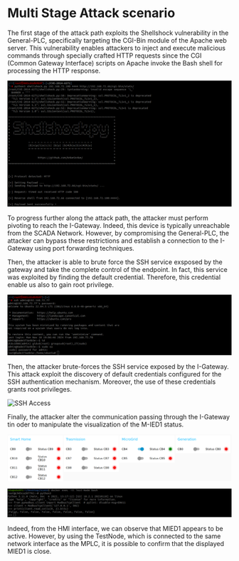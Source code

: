 # Multi Stage Attack scenario

The first stage of the attack path exploits the Shellshock vulnerability in the General-PLC, specifically targeting the CGI-Bin module of the Apache web server. This vulnerability enables attackers to inject and execute malicious commands through specially crafted HTTP requests since the CGI (Common Gateway Interface) scripts on Apache invoke the Bash shell for processing the HTTP response.

![Shellshock Exploit](https://github.com/NS-unina/SCASS/blob/master/AttackerNode/images/shellshock.png "Figure: Shellshock Exploit")

To progress further along the attack path, the attacker must perform pivoting to reach the I-Gateway. Indeed, this device is typically unreachable from the SCADA Network. However, by compromising the General-PLC, the attacker can bypass these restrictions and establish a connection to the I-Gateway using port forwarding techniques.

Then, the attacker is able to brute force the SSH service exsposed by the gateway and take the complete control of the endpoint. In fact, this service was exploited by finding the default credential. Therefore, this credential enable us also to gain root privilege.

![SSH Access](https://github.com/NS-unina/SCASS/blob/master/AttackerNode/images/ssh.png "Figure: SSH Access")

Then, the attacker brute-forces the SSH service exposed by the I-Gateway. This attack exploit the discovery of default credentials configured for the SSH authentication mechanism. Moreover, the use of these credentials grants root privileges.

![SSH Access](https://github.com/NS-unina/SCASS/tree/master/AttackerNode/images/sshAccess.png "Figure: SSH Access")

Finally, the attacker alter the communication passing through the I-Gateway tin oder to manipulate the visualization of the M-IED1 status.

![Shellshock Exploit](https://github.com/NS-unina/SCASS/blob/master/AttackerNode/images/HMI.png "Figure: Shellshock Exploit")

![Shellshock Exploit](https://github.com/NS-unina/SCASS/blob/master/AttackerNode/images/coils.png "Figure: Shellshock Exploit")

Indeed, from the HMI interface, we can observe that MIED1 appears to be active. However, by using the TestNode, which is connected to the same network interface as the MPLC, it is possible to confirm that the displayed MIED1 is close.
